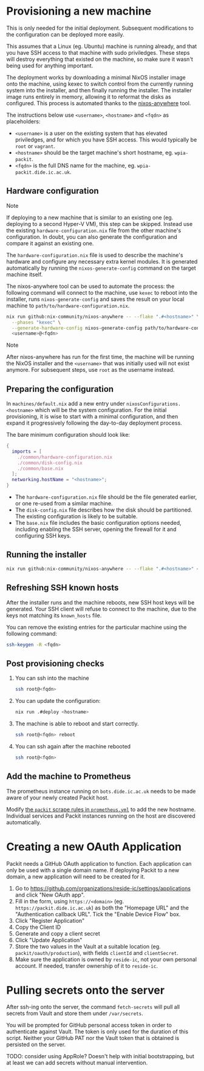 # Provisioning a new machine

This is only needed for the initial deployment. Subsequent modifications to the
configuration can be deployed more easily.

This assumes that a Linux (eg. Ubuntu) machine is running already, and that you
have SSH access to that machine with sudo priviledges. These steps will destroy
everything that existed on the machine, so make sure it wasn't being used for
anything important.

The deployment works by downloading a minimal NixOS installer image onto the
machine, using kexec to switch control from the currently running system into
the installer, and then finally running the installer. The installer image
runs entirely in memory, allowing it to reformat the disks as configured. This
process is automated thanks to the [nixos-anywhere][nixos-anywhere] tool.

[nixos-anywhere]: https://github.com/nix-community/nixos-anywhere/blob/main/docs/quickstart.md

The instructions below use `<username>`, `<hostname>` and `<fqdn>` as
placeholders:
- `<username>` is a user on the existing system that has elevated priviledges,
    and for which you have SSH access. This would typically be `root` or
    `vagrant`.
- `<hostname>` should be the target machine's short hostname, eg. `wpia-packit`.
- `<fqdn>` is the full DNS name for the machine, eg. `wpia-packit.dide.ic.ac.uk`.

## Hardware configuration

> [!NOTE]
> If deploying to a new machine that is similar to an existing one (eg.
> deploying to a second Hyper-V VM), this step can be skipped. Instead use the
> existing `hardware-configuration.nix` file from the other machine's
> configuration. In doubt, you can also generate the configuration and compare it
> against an existing one.

The `hardware-configuration.nix` file is used to describe the machine's
hardware and configure any necessary extra kernel modules. It is generated
automatically by running the `nixos-generate-config` command on the target
machine itself.

The nixos-anywhere tool can be used to automate the process: the following
command will connect to the machine, use `kexec` to reboot into the installer,
runs `nixos-generate-config` and saves the result on your local machine to
`path/to/hardware-configuration.nix`.

```sh
nix run github:nix-community/nixos-anywhere -- --flake ".#<hostname>" \
  --phases "kexec" \
  --generate-hardware-config nixos-generate-config path/to/hardware-configuration.nix \
  <username>@<fqdn>
```

> [!NOTE]
> After nixos-anywhere has run for the first time, the machine will be running
> the NixOS installer and the `<username>` that was initially used will not
> exist anymore. For subsequent steps, use `root` as the username instead.

## Preparing the configuration

In `machines/default.nix` add a new entry under
`nixosConfigurations.<hostname>` which will be the system configuration. For
the initial provisioning, it is wise to start with a minimal configuration, and
then expand it progressively following the day-to-day deployment process.

The bare minimum configuration should look like:
```nix
{
  imports = [
    ./common/hardware-configuration.nix
    ./common/disk-config.nix
    ./common/base.nix
  ];
  networking.hostName = "<hostname>";
}
```

- The `hardware-configuration.nix` file should be the file generated earlier, or
  one re-used from a similar machine.
- The `disk-config.nix` file describes how the disk should be partitioned. The
  existing configuration is likely to be suitable.
- The `base.nix` file includes the basic configuration options needed, including
  enabling the SSH server, opening the firewall for it and configuring SSH keys.

## Running the installer

```sh
nix run github:nix-community/nixos-anywhere -- --flake ".#<hostname>" <username>@<fqdn>
```

## Refreshing SSH known hosts

After the installer runs and the machine reboots, new SSH host keys will be
generated. Your SSH client will refuse to connect to the machine, due to the
keys not matching its `known_hosts` file.

You can remove the existing entries for the particular machine using the
following command:

```sh
ssh-keygen -R <fqdn>
```

## Post provisioning checks

1. You can ssh into the machine

    ```sh
    ssh root@<fqdn>
    ```

2. You can update the configuration:

    ```sh
    nix run .#deploy <hostname>
    ```

3. The machine is able to reboot and start correctly.

    ```sh
    ssh root@<fqdn> reboot
    ```

4. You can ssh again after the machine rebooted

    ```sh
    ssh root@<fqdn>
    ```

## Add the machine to Prometheus

The prometheus instance running on `bots.dide.ic.ac.uk` needs to be made aware
of your newly created Packit host.

Modify [the `packit` scrape rules in `prometheus.yml`](prometheus.yml) to add
the new hostname. Individual services and Packit instances running on the host
are discovered automatically.

[prometheus.yml]: https://github.com/vimc/montagu-monitor/blob/7370692/config/prometheus/prometheus.yml#L127-L135

# Creating a new OAuth Application

Packit needs a GitHub OAuth application to function. Each application can only
be used with a single domain name. If deploying Packit to a new domain, a new
application will need to be created for it.

1. Go to https://github.com/organizations/reside-ic/settings/applications and click "New OAuth app".
2. Fill in the form, using `https://<domain>` (eg.
   `https://packit.dide.ic.ac.uk`) as both the "Homepage URL" and the
   "Authentication callback URL". Tick the "Enable Device Flow" box.
3. Click "Register Application"
4. Copy the Client ID
5. Generate and copy a client secret
6. Click "Update Application"
7. Store the two values in the Vault at a suitable location (eg.
   `packit/oauth/production`), with fields `clientId` and `clientSecret`.
8. Make sure the application is owned by `reside-ic`, not your own personal
   account. If needed, transfer ownership of it to `reside-ic`.

# Pulling secrets onto the server

After ssh-ing onto the server, the command `fetch-secrets` will pull all secrets
from Vault and store them under `/var/secrets`.

You will be prompted for GitHub personal access token in order to authenticate
against Vault.  The token is only used for the duration of this script. Neither
your GitHub PAT nor the Vault token that is obtained is persisted on the server.

TODO: consider using AppRole? Doesn't help with initial bootstrapping, but at
least we can add secrets without manual intervention.
